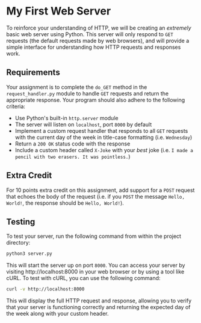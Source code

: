 # My First Web Server

To reinforce your understanding of HTTP, we will be creating an *extremely* basic web server using Python. This server will only respond to `GET` requests (the default requests made by web browsers), and will provide a simple interface for understanding how HTTP requests and responses work.

## Requirements

Your assignment is to complete the `do_GET` method in the `request_handler.py` module to handle `GET` requests and return the appropriate response. Your program should also adhere to the following criteria:

- Use Python's built-in `http.server` module
- The server will listen on `localhost`, port `8000` by default
- Implement a custom request handler that responds to all `GET` requests with the current day of the week in title-case formatting (i.e. `Wednesday`)
- Return a `200 OK` status code with the response
- Include a custom header called `X-Joke` with your *best* joke (i.e. `I made a pencil with two erasers. It was pointless.`)

## Extra Credit

For 10 points extra credit on this assignment, add support for a `POST` request that echoes the body of the request (i.e. if you `POST` the message `Hello, World!`, the response should be `Hello, World!`).

## Testing

To test your server, run the following command from within the project directory:

```python
python3 server.py
```

This will start the server up on port `8000`. You can access your server by visiting http://localhost:8000 in your web browser or by using a tool like cURL. To test with cURL, you can use the following command:

```bash
curl -v http://localhost:8000
```

This will display the full HTTP request and response, allowing you to verify that your server is functioning correctly and returning the expected day of the week along with your custom header.